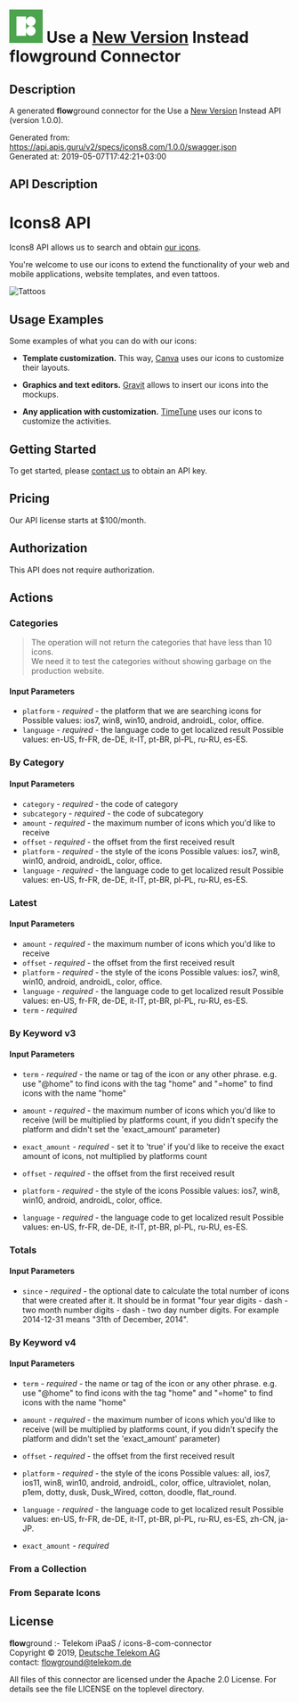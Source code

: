 # ![LOGO](logo.png) Use a [New Version](https://icons8.github.io/icons8-docs/) Instead **flow**ground Connector

## Description

A generated **flow**ground connector for the Use a [New Version](https://icons8.github.io/icons8-docs/) Instead API (version 1.0.0).

Generated from: https://api.apis.guru/v2/specs/icons8.com/1.0.0/swagger.json<br/>
Generated at: 2019-05-07T17:42:21+03:00

## API Description

# Icons8 API

Icons8 API allows us to search and obtain [our icons](https://icons8.com/web-app).

You're welcome to use our icons to extend the functionality of your web and mobile applications, website templates, and even tattoos.

![Tattoos](https://cdn.rawgit.com/icons8/api-docs/cff6fdf0/tattoos.svg)

## Usage Examples

Some examples of what you can do with our icons:

* **Template customization.** This way, [Canva](https://www.canva.com/) uses our icons to customize their layouts.

* **Graphics and text editors.** [Gravit](https://gravit.io/) allows to insert our icons into the mockups.

* **Any application with customization.** [TimeTune](http://timetune.center/) uses our icons to customize the activities.

## Getting Started

To get started, please [contact us](https://icons8.com/contact) to obtain an API key.

## Pricing

Our API license starts at $100/month.

## Authorization

This API does not require authorization.

## Actions

### Categories

> The operation will not return the categories that have less than 10 icons.<br/>
> We need it to test the categories without showing garbage on the production website.

#### Input Parameters
* `platform` - _required_ - the platform that we are searching icons for
    Possible values: ios7, win8, win10, android, androidL, color, office.
* `language` - _required_ - the language code to get localized result
    Possible values: en-US, fr-FR, de-DE, it-IT, pt-BR, pl-PL, ru-RU, es-ES.

### By Category

#### Input Parameters
* `category` - _required_ - the code of category
* `subcategory` - _required_ - the code of subcategory
* `amount` - _required_ - the maximum number of icons which you'd like to receive
* `offset` - _required_ - the offset from the first received result
* `platform` - _required_ - the style of the icons
    Possible values: ios7, win8, win10, android, androidL, color, office.
* `language` - _required_ - the language code to get localized result
    Possible values: en-US, fr-FR, de-DE, it-IT, pt-BR, pl-PL, ru-RU, es-ES.

### Latest

#### Input Parameters
* `amount` - _required_ - the maximum number of icons which you'd like to receive
* `offset` - _required_ - the offset from the first received result
* `platform` - _required_ - the style of the icons
    Possible values: ios7, win8, win10, android, androidL, color, office.
* `language` - _required_ - the language code to get localized result
    Possible values: en-US, fr-FR, de-DE, it-IT, pt-BR, pl-PL, ru-RU, es-ES.
* `term` - _required_

### By Keyword v3

#### Input Parameters
* `term` - _required_ - the name or tag of the icon or any other phrase.
e.g. use "@home" to find icons with the tag "home" and "=home" to find icons with the name "home"

* `amount` - _required_ - the maximum number of icons which you'd like to receive (will be multiplied by platforms count, if you didn't specify the platform and didn't set the 'exact_amount' parameter)
* `exact_amount` - _required_ - set it to 'true' if you'd like to receive the exact amount of icons, not multiplied by platforms count
* `offset` - _required_ - the offset from the first received result
* `platform` - _required_ - the style of the icons
    Possible values: ios7, win8, win10, android, androidL, color, office.
* `language` - _required_ - the language code to get localized result
    Possible values: en-US, fr-FR, de-DE, it-IT, pt-BR, pl-PL, ru-RU, es-ES.

### Totals

#### Input Parameters
* `since` - _required_ - the optional date to calculate the total number of icons that were created after it.
It should be in format "four year digits - dash - two month number digits - dash - two day number digits. For example 2014-12-31 means "31th of December, 2014".


### By Keyword v4

#### Input Parameters
* `term` - _required_ - the name or tag of the icon or any other phrase.
e.g. use "@home" to find icons with the tag "home" and "=home" to find icons with the name "home"

* `amount` - _required_ - the maximum number of icons which you'd like to receive (will be multiplied by platforms count, if you didn't specify the platform and didn't set the 'exact_amount' parameter)
* `offset` - _required_ - the offset from the first received result
* `platform` - _required_ - the style of the icons
    Possible values: all, ios7, ios11, win8, win10, android, androidL, color, office, ultraviolet, nolan, p1em, dotty, dusk, Dusk_Wired, cotton, doodle, flat_round.
* `language` - _required_ - the language code to get localized result
    Possible values: en-US, fr-FR, de-DE, it-IT, pt-BR, pl-PL, ru-RU, es-ES, zh-CN, ja-JP.
* `exact_amount` - _required_

### From a Collection

### From Separate Icons

## License

**flow**ground :- Telekom iPaaS / icons-8-com-connector<br/>
Copyright © 2019, [Deutsche Telekom AG](https://www.telekom.de)<br/>
contact: flowground@telekom.de

All files of this connector are licensed under the Apache 2.0 License. For details
see the file LICENSE on the toplevel directory.
